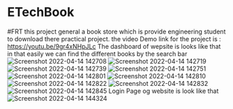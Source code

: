 # ETechBook
#FRT 
this project general a book store which is provide engineering student to download there practical project.
the video Demo link for the project is :
https://youtu.be/9gr4xNHpJLc
The dashboard of wepsite is looks like that in that  easily we can find the different books by the search bar 
![Screenshot 2022-04-14 142708](https://user-images.githubusercontent.com/84346745/163363361-bd68b379-0f7f-4200-8e78-3df9fae14f59.png)
![Screenshot 2022-04-14 142719](https://user-images.githubusercontent.com/84346745/163364217-d33bac59-f73b-445c-aceb-91b896e4554a.png)
![Screenshot 2022-04-14 142739](https://user-images.githubusercontent.com/84346745/163364251-e3a55ea5-b33e-44d7-8360-83fc3a02ce95.png)
![Screenshot 2022-04-14 142751](https://user-images.githubusercontent.com/84346745/163364265-9e01af62-276f-4e53-8775-551077c82b3a.png)
![Screenshot 2022-04-14 142801](https://user-images.githubusercontent.com/84346745/163364286-d8bd41d9-b6fa-4614-a8b1-865cc4ddaf1a.png)
![Screenshot 2022-04-14 142810](https://user-images.githubusercontent.com/84346745/163364297-d35967f7-0dca-4bfa-87c5-0129000a4784.png)
![Screenshot 2022-04-14 142822](https://user-images.githubusercontent.com/84346745/163364367-e72a9412-6ea2-4eef-b64e-64c2a1ecbab8.png)
![Screenshot 2022-04-14 142832](https://user-images.githubusercontent.com/84346745/163364397-e9d16260-8853-40d2-b007-35b41fdc0ec1.png)
![Screenshot 2022-04-14 142845](https://user-images.githubusercontent.com/84346745/163364418-01a0a66c-c4c1-4b98-a304-8e0df4ba0e30.png)
Login Page og website is look like that
![Screenshot 2022-04-14 144324](https://user-images.githubusercontent.com/84346745/163364553-b3012fc2-b966-4633-8fd7-75ed1c54dc94.png)


